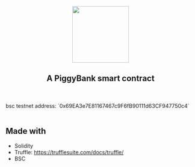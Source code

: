 <center>
<img src="https://www.pngall.com/wp-content/uploads/8/Vector-Piggy-Bank-PNG-Free-Image.png" data-canonical-src="https://www.pngall.com/wp-content/uploads/8/Vector-Piggy-Bank-PNG-Free-Image.png" width="150" height="150" />

## A PiggyBank smart contract
</center>
<br>
<br>
bsc testnet address: `0x69EA3e7E81167467c9F6fB90111d63CF947750c4`

<br>
<br>

## Made with
- Solidity
- Truffle: https://trufflesuite.com/docs/truffle/
- BSC